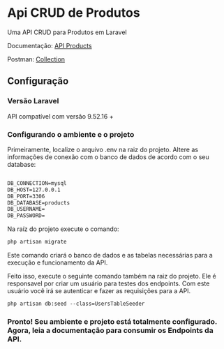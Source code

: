 # Api CRUD de Produtos

Uma API CRUD para Produtos em Laravel

Documentação: [API Products](https://documenter.getpostman.com/view/17224712/2sAXjF7uNG)

Postman: [Collection](https://www.postman.com/myapisdev/workspace/api-s-dev/collection/17224712-85874a7c-e078-432c-b8d8-27a59635ac77?action=share&source=copy-link&creator=17224712)
## Configuração


### Versão Laravel

API compatível com versão 9.52.16 +

### Configurando o ambiente e o projeto 

Primeiramente, localize o arquivo .env na raiz do projeto. Altere as informações de conexão com o banco de dados de acordo com o seu database:

```xml

DB_CONNECTION=mysql
DB_HOST=127.0.0.1
DB_PORT=3306
DB_DATABASE=products
DB_USERNAME=
DB_PASSWORD=

```

Na raíz do projeto execute o comando:

```xml
php artisan migrate
```
Este comando criará o banco de dados e as tabelas necessárias para a execução e funcionamento da API.

Feito isso, execute o seguinte comando também na raiz do projeto. Ele é responsavel por criar um usuário para testes dos endpoints. Com este usuário você irá se autenticar e fazer as requisições para a API.

```xml
php artisan db:seed --class=UsersTableSeeder
```

### Pronto! Seu ambiente e projeto está totalmente configurado. Agora, leia a documentação para consumir os Endpoints da API.
